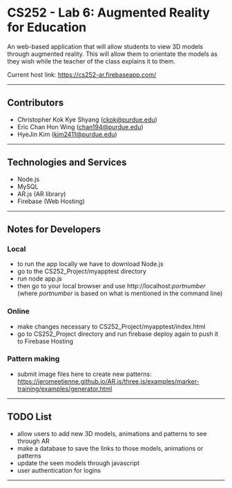 # CS252 - Lab 6: Augmented Reality for Education

An web-based application that will allow students to view 3D models through augmented reality. This will allow them to orientate the models as they wish while the teacher of the class explains it to them. 

Current host link: https://cs252-ar.firebaseapp.com/

---

## Contributors

- Christopher Kok Kye Shyang (<ckok@purdue.edu>)
- Eric Chan Hon Wing (<chan194@purdue.edu>)
- HyeJin Kim (<kim2411@purdue.edu>)

---

## Technologies and Services

- Node.js
- MySQL
- AR.js (AR library) 
- Firebase (Web Hosting)

---

## Notes for Developers 

### Local
- to run the app locally we have to download Node.js
- go to the CS252_Project/myapptest directory
- run node app.js 
- then go to your local browser and use http://localhost:*portnumber* (where *portnumber* is based on what is mentioned in the command line)
  
### Online
- make changes necessary to CS252_Project/myapptest/index.html
- go to CS252_Project directory and run firebase deploy again to push it to Firebase Hosting

### Pattern making
- submit image files here to create new patterns: https://jeromeetienne.github.io/AR.js/three.js/examples/marker-training/examples/generator.html

---

## TODO List 
- allow users to add new 3D models, animations and patterns to see through AR
- make a database to save the links to those models, animations or patterns 
- update the seen models through javascript
- user authentication for logins

---
